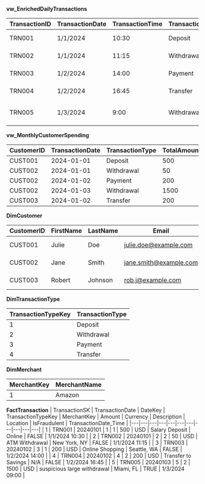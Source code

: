 **vw_EnrichedDailyTransactions**

| TransactionID | TransactionDate | TransactionTime | TransactionType | Amount | Currency | Description | MerchantName | Location | IsFraudulent | TransactionDate_Time | CustomerID | CustomerName | CustomerEmail | CustomerCity | CustomerState | CustomerAccountType | BirthYear | Age |
|---|---|---|---|---|---|---|---|---|---|---|---|---|---|---|---|---|---|---|
| TRN001 | 1/1/2024 | 10:30 | Deposit | 500 | USD | Salary Deposit | N/A | Online | FALSE | 1/1/2024 10:30 | CUST001 | Jane Smith | jane.smith@example.org | Anytown | CA | Checking | 1995 | 29 |
| TRN002 | 1/1/2024 | 11:15 | Withdrawal | 50 | USD | ATM Withdrawal | Amazon | New York, NY | FALSE | 1/1/2024 11:15 | CUST002 | John Smith | john.s@example.com | Anywhere | CA | Checking | 1985 | 39 |
| TRN003 | 1/2/2024 | 14:00 | Payment | 200 | USD | Online Shopping | Amazon | Online | FALSE | 1/2/2024 14:00 | CUST002 | John Smith | john.s@example.com | Somewhere | CA | Checking | 1985 | 39 |
| TRN004 | 1/2/2024 | 16:45 | Transfer | 200 | USD | Transfer to Savings | N/A | Online | FALSE | 1/2/2024 16:45 | CUST003 | Peter Jones | p.j@example.com | Everywhere | CA | Savings | 1990 | 34 |
| TRN005 | 1/3/2024 | 9:00 | Withdrawal | 1500 | USD | Suspicious large withdrawal | N/A | Miami, FL | TRUE | 1/3/2024 9:00 | CUST002 | Jane Smith | j.smith@example.com | Anytown | CA | Checking | 1985 | 39 |




**vw_MonthlyCustomerSpending**

| CustomerID | TransactionDate | TransactionType | TotalAmountMonth |
|---|---|---|---|
| CUST001 | 2024-01-01 | Deposit | 500 |
| CUST002 | 2024-01-01 | Withdrawal | 50 |
| CUST002 | 2024-01-02 | Payment | 200 |
| CUST002 | 2024-01-03 | Withdrawal | 1500 |
| CUST003 | 2024-01-02 | Transfer | 200 |





**DimCustomer**

| CustomerID | FirstName | LastName | Email | Phone | Address | City | State | ZipCode | DateOfBirth | AccountType | OpeningDate | ProcessingTimestamp |
|---|---|---|---|---|---|---|---|---|---|---|---|---|
| CUST001 | Julie | Doe | julie.doe@example.com | 555-1234 | 123 Oak Ave | Anytown | CA | 90210 | 3/15/1985 | Savings | 1/1/2018 | 6/1/2024 19:20 |
| CUST002 | Jane | Smith | jane.smith@example.com | 555-5678 | 456 Elm St | Otherville | NY | 10001 | 11/1/1978 | Credit Card | 1/1/2019 | 6/1/2024 19:20 |
| CUST003 | Robert | Johnson | rob.j@example.com | 555-8765 | 789 Pine Ln | Otherville | NY | 10001 | 11/1/1978 | Credit Card | 5/1/2019 | 6/1/2024 19:20 |





**DimTransactionType**

| TransactionTypeKey | TransactionType |
|---|---|
| 1 | Deposit |
| 2 | Withdrawal |
| 3 | Payment |
| 4 | Transfer |




**DimMerchant**

| MerchantKey | MerchantName |
|---|---|
| 1 | Amazon |





**FactTransaction**
| TransactionSK | TransactionDate | DateKey | TransactionTypeKey | MerchantKey | Amount | Currency | Description | Location | IsFraudulent | TransactionDate_Time |
|---|---|---|---|---|---|---|---|---|---|---|
| 1 | TRN001 | 20240101 | 1 | 1 | 500 | USD | Salary Deposit | Online | FALSE | 1/1/2024 10:30 |
| 2 | TRN002 | 20240101 | 2 | 2 | 50 | USD | ATM Withdrawal | New York, NY | FALSE | 1/1/2024 11:15 |
| 3 | TRN003 | 20240102 | 3 | 1 | 200 | USD | Online Shopping | Seattle, WA | FALSE | 1/2/2024 14:00 |
| 4 | TRN004 | 20240102 | 4 | 2 | 200 | USD | Transfer to Savings | N/A | FALSE | 1/2/2024 16:45 |
| 5 | TRN005 | 20240103 | 5 | 2 | 1500 | USD | suspicious large withdrawal | Miami, FL | TRUE | 1/3/2024 09:00 |
